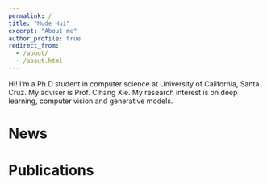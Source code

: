```yaml
---
permalink: /
title: "Mude Hui"
excerpt: "About me"
author_profile: true
redirect_from: 
  - /about/
  - /about.html
---
```


Hi! I’m a Ph.D student in computer science at University of California, Santa Cruz. My adviser is Prof. Cihang Xie. My research interest is on deep learning, computer vision and generative models.

News
======

Publications 
======
